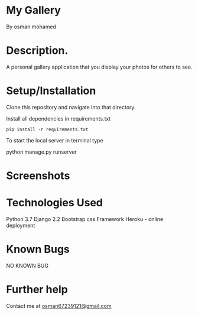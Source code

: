 # My Gallery
By osman mohamed
# Description.
A personal gallery application that you display your photos for others to see.


# Setup/Installation
Clone this repository and navigate into that directory.

Install all dependencies in requirements.txt

    pip install -r requirements.txt
To start the local server in terminal type

   python manage.py runserver

# Screenshots


# Technologies Used
Python 3.7
Django 2.2
Bootstrap css Framework
Heroku - online deployment
# Known Bugs
NO KNOWN BUG

# Further help
Contact me at osman67239121@gmail.com